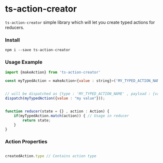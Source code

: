# ts-action-creator


`ts-action-creator` simple library which will let you create typed actions for reducers.

### Install

`npm i --save ts-action-creator`

### Usage Example

```javascript
import {makeAction} from 'ts-action-creator'

const myTypedAction = makeAction<{value : string}>('MY_TYPED_ACTION_NAME'); // creating action


// will be dispatched as {type : 'MY_TYPED_ACTION_NAME' , payload : {value : 'value'}}
dispatch(myTypedAction({value : "my value"})); 


function reducer(state = {} , action : Action) {
    if(myTypedAction.match(action)) { // Usage in reducer
        return state;
    }
}

```

### Action Properties

```javascript

createdAction.type // Contains action type